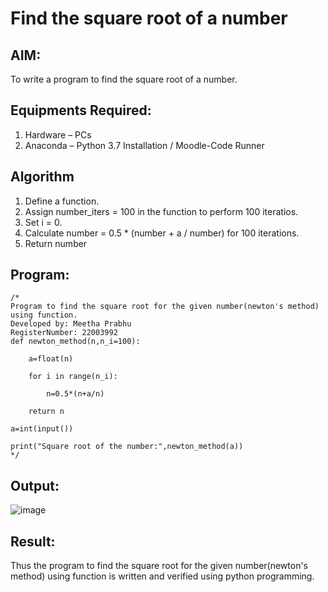# Find the square root of a number

## AIM:
To write a program to find the square root of a number.

## Equipments Required:
1. Hardware – PCs
2. Anaconda – Python 3.7 Installation / Moodle-Code Runner

## Algorithm
1. Define a function.
2. Assign number_iters = 100 in the function to perform 100 iteratios.
3. Set i = 0.
4. Calculate  number = 0.5 * (number + a / number) for 100 iterations.
5. Return number

## Program:
```
/*
Program to find the square root for the given number(newton's method) using function.
Developed by: Meetha Prabhu
RegisterNumber: 22003992
def newton_method(n,n_i=100):

    a=float(n)
    
    for i in range(n_i):
    
        n=0.5*(n+a/n)
        
    return n
    
a=int(input())

print("Square root of the number:",newton_method(a))
*/
```

## Output:
![image](https://user-images.githubusercontent.com/119401038/234226064-c5635ac0-fd70-47b8-a84e-c827ca1419ad.png)



## Result:
Thus the program to find the square root for the given number(newton's method) using function is written and verified using python programming.
